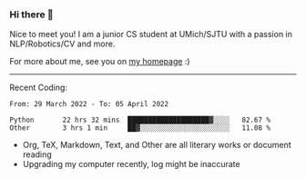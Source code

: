 ### Hi there 👋

Nice to meet you! I am a junior CS student at UMich/SJTU with a passion in NLP/Robotics/CV and more. 

For more about me, see you on [my homepage](https://jiayipan.me) :)

---

Recent Coding:
<!--START_SECTION:waka-->

```text
From: 29 March 2022 - To: 05 April 2022

Python       22 hrs 32 mins  ████████████████████▓░░░░   82.67 %
Other        3 hrs 1 min     ██▓░░░░░░░░░░░░░░░░░░░░░░   11.08 %
```

<!--END_SECTION:waka-->
- Org, TeX, Markdown, Text, and Other are all literary works or document reading
- Upgrading my computer recently, log might be inaccurate
